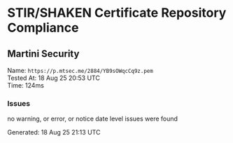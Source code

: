 # STIR/SHAKEN Certificate Repository Compliance

## Martini Security

Name: `https://p.mtsec.me/2884/YB9sOWqcCq9z.pem`\
Tested At: 18 Aug 25 20:53 UTC\
Time: 124ms

### Issues

no warning, or error, or notice date level issues were found

Generated: 18 Aug 25 21:13 UTC